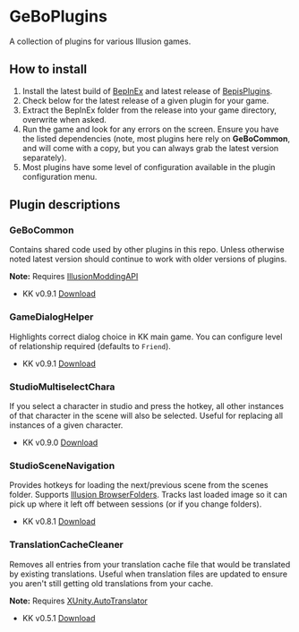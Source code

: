 # GeBoPlugins

A collection of plugins for various Illusion games.

## How to install
1. Install the latest build of [BepInEx](https://builds.bepis.io/projects/bepinex_be) and latest release of [BepisPlugins](https://github.com/IllusionMods/BepisPlugins/releases).
2. Check below for the latest release of a given plugin for your game.
3. Extract the BepInEx folder from the release into your game directory, overwrite when asked.
4. Run the game and look for any errors on the screen. Ensure you have the listed dependencies (note, most plugins here rely on **GeBoCommon**, and will come with a copy, but you can always grab the latest version separately).
5. Most plugins have some level of configuration available in the plugin configuration menu.

## Plugin descriptions

### GeBoCommon

Contains shared code used by other plugins in this repo. Unless otherwise noted latest version should continue to work with older versions of plugins. 

**Note:** Requires [IllusionModdingAPI](https://github.com/IllusionMods/IllusionModdingAPI/)

- KK v0.9.1 [Download](https://github.com/GeBo1/GeBoPlugins/releases/download/r2/KK_GeBoCommon.v0.9.1.zip)

### GameDialogHelper 

Highlights correct dialog choice in KK main game. You can configure level of relationship required (defaults to `Friend`).

- KK v0.9.1 [Download](https://github.com/GeBo1/GeBoPlugins/releases/download/r2/KK_GameDialogHelper.v0.9.1.zip) 

### StudioMultiselectChara

If you select a character in studio and press the hotkey, all other instances of that character in the scene will also be selected. Useful for replacing all instances of a given character.

- KK v0.9.0 [Download](https://github.com/GeBo1/GeBoPlugins/releases/download/r3/KK_StudioMultiselectChara.v0.9.0.zip)

[//]: # (### StudioSceneCharaInfo)

### StudioSceneNavigation

Provides hotkeys for loading the next/previous scene from the scenes folder. Supports [Illusion BrowserFolders](https://github.com/ManlyMarco/Illusion_BrowserFolders). Tracks last loaded image so it can pick up where it left off between sessions (or if you change folders).

- KK v0.8.1 [Download](https://github.com/GeBo1/GeBoPlugins/releases/download/r3/KK_StudioSceneNavigation.v0.8.1.zip)

### TranslationCacheCleaner

Removes all entries from your translation cache file that would be translated by existing translations.  Useful when translation files are updated to ensure you aren't still getting old translations from your cache.  

**Note:** Requires [XUnity.AutoTranslator](https://github.com/bbepis/XUnity.AutoTranslator)

- KK v0.5.1 [Download](https://github.com/GeBo1/GeBoPlugins/releases/download/r2/KK_TranslationCacheCleaner.v0.5.1.zip)

[//]: # (### TranslationHelper)

